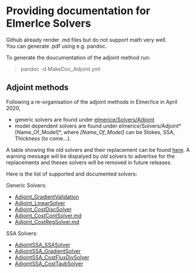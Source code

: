 # Providing documentation for ElmerIce Solvers

Github already render .md files but do not support math very well.  
You can generate .pdf using e.g. pandoc.

To generate the doucumentation of the adjoint method run:
> pandoc -d MakeDoc_Adjoint.yml

## Adjoint methods

 Following a re-organisation of the adjoint methods in Elmer/Ice in April 2020,  

- generic solvers are found under [elmerice/Solvers/Adjoint](../Adjoint)
- model dependent solvers are found under elmerice/Solvers/Adjoint*[Name_Of_Model]*,
where *[Name_Of_Model]* can be Stokes, SSA, Thickness (to come...).

A table showing the old solvers and their replacement can be found 
[here](https://cloud.univ-grenoble-alpes.fr/index.php/s/AHCwsgKgjWimqdG).
A warning message will be  dispalyed by *old* solvers to advertise for the replacements and theses solvers will be removed in future releases.

Here is the list of supported and documented solvers:
 
Generic Solvers:  

- [Adjoint_GradientValidation](Adjoint_GradientValidation.md)
- [Adjoint_LinearSolver](Adjoint_LinearSolver.md)
- [Adjoint_CostDiscSolver](Adjoint_CostDiscSolver.md)
- [Adjoint_CostContSolver.md](Adjoint_CostContSolver.md)
- [Adjoint_CostRegSolver.md](Adjoint_CostRegSolver.md)

SSA Solvers:

- [AdjointSSA_SSASolver](AdjointSSA_SSASolver.md)
- [AdjointSSA_GradientSolver](AdjointSSA_GradientSolver.md)
- [AdjointSSA_CostFluxDivSolver](AdjointSSA_CostFluxDivSolver.md)
- [AdjointSSA_CostTaubSolver](AdjointSSA_CostTaubSolver.md)


